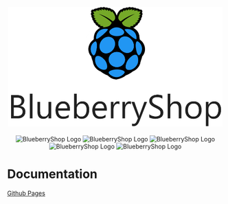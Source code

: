 <div align="center">
    <img src="./Documentation/images/projectLogo.png" alt="BlueberryShop Logo" width="500px" >
</div>

</br>

<div align='center'>
<a>
    <img src="https://img.shields.io/badge/Documentation-Mkdocs-success" alt="BlueberryShop Logo">
</a>

<a>
    <img src="https://img.shields.io/badge/Github Actions-Enabled-success" alt="BlueberryShop Logo">
</a>

<a>
    <img src="https://img.shields.io/badge/Vercel-Frontend-blue" alt="BlueberryShop Logo">
</a>

<a>
    <img src="https://img.shields.io/badge/Heroku-API-blueviolet" alt="BlueberryShop Logo">
</a>

<a>
    <img src="https://img.shields.io/badge/Cypress-Enabled-success" alt="BlueberryShop Logo">
</a>
</div>

# Documentation

[Github Pages](https://bessejrani.github.io/BlueberryShop/)
